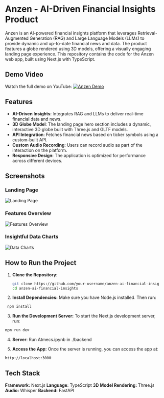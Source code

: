 # Anzen - AI-Driven Financial Insights Product

Anzen is an AI-powered financial insights platform that leverages Retrieval-Augmented Generation (RAG) and Large Language Models (LLMs) to provide dynamic and up-to-date financial news and data. The product features a globe rendered using 3D models, offering a visually engaging landing page experience. This repository contains the code for the Anzen web app, built using Next.js with TypeScript.

## Demo Video
Watch the full demo on YouTube: [![Anzen Demo](https://img.youtube.com/vi/q4aatJOJMj0/0.jpg)](https://www.youtube.com/watch?v=q4aatJOJMj0)

## Features

- **AI-Driven Insights**: Integrates RAG and LLMs to deliver real-time financial data and news.
- **3D Globe Model**: The landing page hero section includes a dynamic, interactive 3D globe built with Three.js and GLTF models.
- **API Integration**: Fetches financial news based on ticker symbols using a custom-built API.
- **Custom Audio Recording**: Users can record audio as part of the interaction on the platform.
- **Responsive Design**: The application is optimized for performance across different devices.

## Screenshots

### Landing Page
![Landing Page](./mnt/data/landing.png)

### Features Overview
![Features Overview](./mnt/data/features.png)

### Insightful Data Charts
![Data Charts](./mnt/data/image-chart.png)

## How to Run the Project

1. **Clone the Repository**:
   ```bash
   git clone https://github.com/your-username/anzen-ai-financial-insights.git
   cd anzen-ai-financial-insights
   ```
   
2. **Install Dependencies:**
   Make sure you have Node.js installed. Then run:
 ``` bash
  npm install
```

3. **Run the Development Server:**
   To start the Next.js development server, run:

  ```bash
  npm run dev
 ```
4. **Server**:
   Run Atmecs.ipynb in ./backend
   
6. **Access the App:**
   Once the server is running, you can access the app at:

```bash
http://localhost:3000
```

## Tech Stack
**Framework:** Next.js
**Language:** TypeScript
**3D Model Rendering:** Three.js
**Audio:** Whisper
**Backend:** FastAPI


